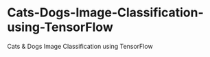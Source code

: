 # Cats-Dogs-Image-Classification-using-TensorFlow
Cats &amp; Dogs Image Classification using TensorFlow
